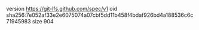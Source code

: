 version https://git-lfs.github.com/spec/v1
oid sha256:7e052af33e2e6075074a07cbf5dd11b458f4bdaf926bd4a188536c6c71945983
size 904
